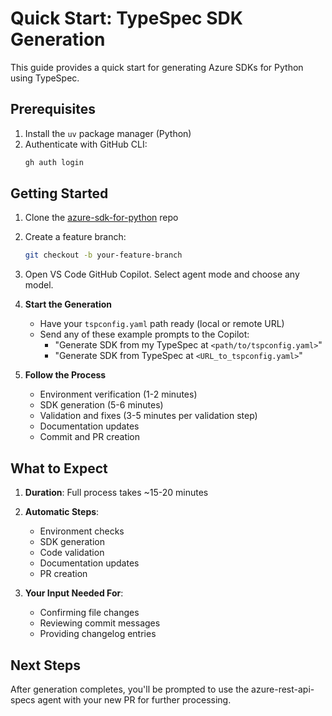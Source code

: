 # Quick Start: TypeSpec SDK Generation

This guide provides a quick start for generating Azure SDKs for Python using TypeSpec.

## Prerequisites

1. Install the `uv` package manager (Python)
2. Authenticate with GitHub CLI:
   ```bash
   gh auth login
   ```

## Getting Started

1. Clone the [azure-sdk-for-python](https://github.com/Azure/azure-sdk-for-python) repo

2. Create a feature branch:
   ```bash
   git checkout -b your-feature-branch
   ```

3. Open VS Code GitHub Copilot. Select agent mode and choose any model.

4. **Start the Generation**
   - Have your `tspconfig.yaml` path ready (local or remote URL)
   - Send any of these example prompts to the Copilot:
     - "Generate SDK from my TypeSpec at `<path/to/tspconfig.yaml>`"
     - "Generate SDK from TypeSpec at `<URL_to_tspconfig.yaml>`"

5. **Follow the Process**
   - Environment verification (1-2 minutes)
   - SDK generation (5-6 minutes)
   - Validation and fixes (3-5 minutes per validation step)
   - Documentation updates
   - Commit and PR creation

## What to Expect

1. **Duration**: Full process takes ~15-20 minutes
2. **Automatic Steps**:
   - Environment checks
   - SDK generation
   - Code validation
   - Documentation updates
   - PR creation

3. **Your Input Needed For**:
   - Confirming file changes
   - Reviewing commit messages
   - Providing changelog entries

## Next Steps

After generation completes, you'll be prompted to use the azure-rest-api-specs agent with your new PR for further processing.
